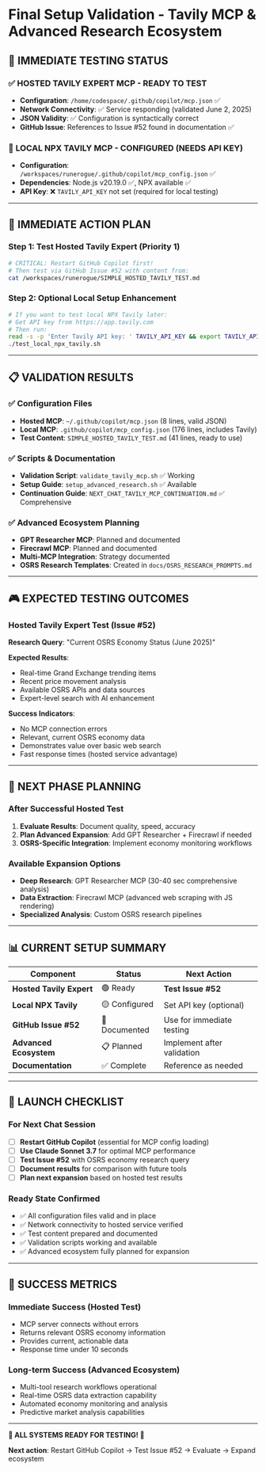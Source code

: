 # Final Setup Validation - Tavily MCP & Advanced Research Ecosystem

## 🎯 **IMMEDIATE TESTING STATUS**

### ✅ **HOSTED TAVILY EXPERT MCP - READY TO TEST**
- **Configuration**: `/home/codespace/.github/copilot/mcp.json` ✅ 
- **Network Connectivity**: ✅ Service responding (validated June 2, 2025)
- **JSON Validity**: ✅ Configuration is syntactically correct
- **GitHub Issue**: References to Issue #52 found in documentation ✅

### 🔧 **LOCAL NPX TAVILY MCP - CONFIGURED (NEEDS API KEY)**
- **Configuration**: `/workspaces/runerogue/.github/copilot/mcp_config.json` ✅
- **Dependencies**: Node.js v20.19.0 ✅, NPX available ✅
- **API Key**: ❌ `TAVILY_API_KEY` not set (required for local testing)

---

## 🚀 **IMMEDIATE ACTION PLAN**

### **Step 1: Test Hosted Tavily Expert (Priority 1)**
```bash
# CRITICAL: Restart GitHub Copilot first!
# Then test via GitHub Issue #52 with content from:
cat /workspaces/runerogue/SIMPLE_HOSTED_TAVILY_TEST.md
```

### **Step 2: Optional Local Setup Enhancement**
```bash
# If you want to test local NPX Tavily later:
# Get API key from https://app.tavily.com
# Then run:
read -s -p 'Enter Tavily API key: ' TAVILY_API_KEY && export TAVILY_API_KEY
./test_local_npx_tavily.sh
```

---

## 📋 **VALIDATION RESULTS**

### **✅ Configuration Files**
- **Hosted MCP**: `~/.github/copilot/mcp.json` (8 lines, valid JSON)
- **Local MCP**: `.github/copilot/mcp_config.json` (176 lines, includes Tavily)
- **Test Content**: `SIMPLE_HOSTED_TAVILY_TEST.md` (41 lines, ready to use)

### **✅ Scripts & Documentation**
- **Validation Script**: `validate_tavily_mcp.sh` ✅ Working
- **Setup Guide**: `setup_advanced_research.sh` ✅ Available
- **Continuation Guide**: `NEXT_CHAT_TAVILY_MCP_CONTINUATION.md` ✅ Comprehensive

### **✅ Advanced Ecosystem Planning**
- **GPT Researcher MCP**: Planned and documented
- **Firecrawl MCP**: Planned and documented  
- **Multi-MCP Integration**: Strategy documented
- **OSRS Research Templates**: Created in `docs/OSRS_RESEARCH_PROMPTS.md`

---

## 🎮 **EXPECTED TESTING OUTCOMES**

### **Hosted Tavily Expert Test (Issue #52)**
**Research Query**: "Current OSRS Economy Status (June 2025)"

**Expected Results**:
- Real-time Grand Exchange trending items
- Recent price movement analysis
- Available OSRS APIs and data sources
- Expert-level search with AI enhancement

**Success Indicators**:
- No MCP connection errors
- Relevant, current OSRS economy data
- Demonstrates value over basic web search
- Fast response times (hosted service advantage)

---

## 🔄 **NEXT PHASE PLANNING**

### **After Successful Hosted Test**
1. **Evaluate Results**: Document quality, speed, accuracy
2. **Plan Advanced Expansion**: Add GPT Researcher + Firecrawl if needed
3. **OSRS-Specific Integration**: Implement economy monitoring workflows

### **Available Expansion Options**
- **Deep Research**: GPT Researcher MCP (30-40 sec comprehensive analysis)
- **Data Extraction**: Firecrawl MCP (advanced web scraping with JS rendering)
- **Specialized Analysis**: Custom OSRS research pipelines

---

## 📊 **CURRENT SETUP SUMMARY**

| Component | Status | Next Action |
|-----------|--------|-------------|
| **Hosted Tavily Expert** | 🟢 Ready | **Test Issue #52** |
| **Local NPX Tavily** | 🟡 Configured | Set API key (optional) |
| **GitHub Issue #52** | 🎯 Documented | Use for immediate testing |
| **Advanced Ecosystem** | 📋 Planned | Implement after validation |
| **Documentation** | ✅ Complete | Reference as needed |

---

## 🚀 **LAUNCH CHECKLIST**

### **For Next Chat Session**
- [ ] **Restart GitHub Copilot** (essential for MCP config loading)
- [ ] **Use Claude Sonnet 3.7** for optimal MCP performance
- [ ] **Test Issue #52** with OSRS economy research query
- [ ] **Document results** for comparison with future tools
- [ ] **Plan next expansion** based on hosted test results

### **Ready State Confirmed**
- ✅ All configuration files valid and in place
- ✅ Network connectivity to hosted service verified
- ✅ Test content prepared and documented
- ✅ Validation scripts working and available
- ✅ Advanced ecosystem fully planned for expansion

---

## 🎯 **SUCCESS METRICS**

### **Immediate Success (Hosted Test)**
- MCP server connects without errors
- Returns relevant OSRS economy information
- Provides current, actionable data
- Response time under 10 seconds

### **Long-term Success (Advanced Ecosystem)**
- Multi-tool research workflows operational
- Real-time OSRS data extraction capability
- Automated economy monitoring and analysis
- Predictive market analysis capabilities

---

**🚀 ALL SYSTEMS READY FOR TESTING! 🚀**

**Next action**: Restart GitHub Copilot → Test Issue #52 → Evaluate → Expand ecosystem
